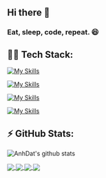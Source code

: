 ## Hi there 👋

### Eat, sleep, code, repeat. 😆

## 🧑‍💻 Tech Stack:

[![My Skills](https://skillicons.dev/icons?i=java,php,js,ts)](https://skillicons.dev)

[![My Skills](https://skillicons.dev/icons?i=androidstudio,laravel,express,react)](https://skillicons.dev)

[![My Skills](https://skillicons.dev/icons?i=sqlite,firebase,postgres,mongodb)](https://skillicons.dev)

[![My Skills](https://skillicons.dev/icons?i=git,figma,tailwind,vscode)](https://skillicons.dev)

## ⚡️ GitHub Stats:
![AnhDat's github stats](https://github-readme-stats.vercel.app/api?username=ngdathd&show_icons=true&theme=tokyonight&hide=contribs,prs,issues)

<a href="https://github.com/ngdathd/ForegroundActivity">
  <img align="center" src="https://github-readme-stats.anuraghazra1.vercel.app/api/pin/?username=ngdathd&repo=ForegroundActivity&theme=radical" />
</a>    
<a href="https://github.com/ngdathd/FlappyBird">
  <img align="center" src="https://github-readme-stats.anuraghazra1.vercel.app/api/pin/?username=ngdathd&repo=FlappyBird&theme=merko" />
</a>

<a href="https://github.com/ngdathd/DingTea">
  <img align="center" src="https://github-readme-stats.anuraghazra1.vercel.app/api/pin/?username=ngdathd&repo=DingTea&theme=gruvbox" />
</a>
<a href="https://github.com/ngdathd/TokyoLife">
  <img align="center" src="https://github-readme-stats.anuraghazra1.vercel.app/api/pin/?username=ngdathd&repo=TokyoLife&theme=gruvbox" />
</a>
